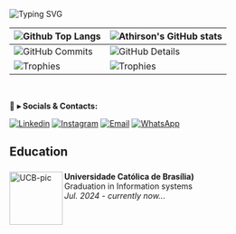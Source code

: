 

![Typing SVG](https://readme-typing-svg.demolab.com?font=Fira+Code&size=29&pause=1500&weight=900&duration=3500&color=FFFFFF&background=FFFFFF00&vCenter=true&width=1000&height=60&lines=🙋🏻‍♀️+Hi+there.+My+name+is+Maria+Clara+and+I+am+a+backend+dev)

| ![Github Top Langs](https://github-readme-stats.vercel.app/api/top-langs/?username=R2DWess&layout=compact&theme=radical&&hide=jupyter%20notebook,php,makefile,c%2B%2B,cmake,hack,shell,html,css&langs_count=6&hide_border=True&line_height=20&PAT_1) | ![Athirson's GitHub stats](https://github-readme-stats.vercel.app/api?username=R2DWess&include=private&theme=radical&show_icons=true&hide_border=True&line_height=20&PAT_1) |
| ----------- | ----------- |
| ![GitHub Commits](https://github-readme-streak-stats.herokuapp.com/?user=R2DWess&theme=radical&ring=e73737&currStreakNum=ffffff&hide_border=true) | ![GitHub Details](http://github-profile-summary-cards.vercel.app/api/cards/profile-details?username=R2DWess&theme=radical) |
| ![Trophies](https://github-profile-trophy.vercel.app/?username=R2DWess&row=1&column=6&theme=radical&margin-w=15&margin-h=15) | ![Trophies](https://github-profile-trophy.vercel.app/?username=R2DWess&row=1&column=6&theme=radical&margin-w=15&margin-h=15) |

<br>

💬 **▸ Socials & Contacts:**

  [![Linkedin](https://img.shields.io/badge/LinkedIn-0077B5?style=for-the-badge&logo=linkedin&logoColor=white)](https://www.linkedin.com/in/wesley-lima-244405251/)
  [![Instagram](https://img.shields.io/badge/Instagram-E4405F?style=for-the-badge&logo=instagram&logoColor=white)](https://www.instagram.com/wzz_zy/)
  [![Email](https://img.shields.io/badge/Gmail-F51919?style=for-the-badge&logo=gmail&logoColor=white)](wesleyprofissional.07@gmail.com)
  [![WhatsApp](https://img.shields.io/badge/WhatsApp-179828?style=for-the-badge&logo=whatsapp&logoColor=white)](https://wa.me/5561994490383)


## Education

###

  <a href="https://ucb.catolica.edu.br/"><img src="./assets/universidadecatolicadebrasilia.png" align="left" width="94" height="94" alt="UCB-pic"/></a>
  **Universidade Católica de Brasília)** \
  Graduation in Information systems \
  <i>Jul. 2024</i> - <i>currently now...</i>
  
  <br>
